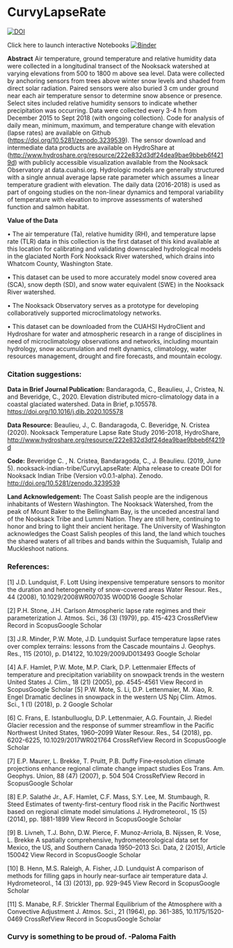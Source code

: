 # CurvyLapseRate
[![DOI](https://zenodo.org/badge/DOI/10.5281/zenodo.3239539.svg)](https://doi.org/10.5281/zenodo.3239539)

Click here to launch interactive Notebooks
[![Binder](https://mybinder.org/badge_logo.svg)](https://mybinder.org/v2/gh/nooksack-indian-tribe/CurvyLapseRate/master)

**Abstract**
Air temperature, ground temperature and relative humidity data were collected in a longitudinal transect of the Nooksack watershed at varying elevations from 500 to 1800 m above sea level. Data were collected by anchoring sensors from trees above winter snow levels and shaded from direct solar radiation. Paired sensors were also buried 3 cm under ground near each air temperature sensor to determine snow absence or presence. Select sites included relative humidity sensors to indicate whether precipitation was occurring. Data were collected every 3-4 h from December 2015 to Sept 2018 (with ongoing collection). Code for analysis of daily mean, minimum, maximum, and temperature change with elevation (lapse rates) are available on Github (https://doi.org/10.5281/zenodo.3239539). The sensor download and intermediate data products are available on HydroShare at (http://www.hydroshare.org/resource/222e832d3df24dea9bae9bbeb6f4219d) with publicly accessible visualization available from the Nooksack Observatory at data.cuahsi.org. Hydrologic models are generally structured with a single annual average lapse rate parameter which assumes a linear temperature gradient with elevation. The daily data (2016-2018) is used as part of ongoing studies on the non-linear dynamics and temporal variability of temperature with elevation to improve assessments of watershed function and salmon habitat.

**Value of the Data**

• The air temperature (Ta), relative humidity (RH), and temperature lapse rate (TLR) data in this collection is the first dataset of this kind available at this location for calibrating and validating downscaled hydrological models in the glaciated North Fork Nooksack River watershed, which drains into Whatcom County, Washington State.

• This dataset can be used to more accurately model snow covered area (SCA), snow depth (SD), and snow water equivalent (SWE) in the Nooksack River watershed.

• The Nooksack Observatory serves as a prototype for developing collaboratively supported microclimatology networks.

• This dataset can be downloaded from the CUAHSI HydroClient and Hydroshare for water and atmospheric research in a range of disciplines in need of microclimatology observations and networks, including mountain hydrology, snow accumulation and melt dynamics, climatology, water resources management, drought and fire forecasts, and mountain ecology.


### Citation suggestions: 

**Data in Brief Journal Publication:**
Bandaragoda, C., Beaulieu, J., Cristea, N. and Beveridge, C., 2020. Elevation distributed micro-climatology data in a coastal glaciated watershed. Data in Brief, p.105578. https://doi.org/10.1016/j.dib.2020.105578

**Data Resource:**
Beaulieu, J., C. Bandaragoda, C. Beveridge, N. Cristea (2020). Nooksack Temperature Lapse Rate Study 2016-2018, HydroShare, http://www.hydroshare.org/resource/222e832d3df24dea9bae9bbeb6f4219d

**Code:**
Beveridge C. , N. Cristea, Bandaragoda, C., J. Beaulieu. (2019, June 5). nooksack-indian-tribe/CurvyLapseRate: Alpha release to create DOI for Nooksack Indian Tribe (Version v0.0.1-alpha). Zenodo. http://doi.org/10.5281/zenodo.3239539

**Land Acknowledgement:**
The Coast Salish people are the indigenous inhabitants of Western Washington. The Nooksack Watershed, from the peak of Mount Baker to the Bellingham Bay, is the unceded ancestral land of the Nooksack Tribe and Lummi Nation. They are still here, continuing to honor and bring to light their ancient heritage. The University of Washington acknowledges the Coast Salish peoples of this land, the land which touches the shared waters of all tribes and bands within the Suquamish, Tulalip and Muckleshoot nations.

### References: 

[1]
J.D. Lundquist, F. Lott
Using inexpensive temperature sensors to monitor the duration and heterogeneity of snow-covered areas
Water Resour. Res., 44 (2008), 10.1029/2008WR007035
W00D16
Google Scholar

[2]
P.H. Stone, J.H. Carlson
Atmospheric lapse rate regimes and their parameterization
J. Atmos. Sci., 36 (3) (1979), pp. 415-423
CrossRefView Record in ScopusGoogle Scholar

[3]
J.R. Minder, P.W. Mote, J.D. Lundquist
Surface temperature lapse rates over complex terrains: lessons from the Cascade mountains
J. Geophys. Res., 115 (2010), p. D14122, 10.1029/2009JD013493
Google Scholar

[4]
A.F. Hamlet, P.W. Mote, M.P. Clark, D.P. Lettenmaier
Effects of temperature and precipitation variability on snowpack trends in the western United States
J. Clim., 18 (21) (2005), pp. 4545-4561
View Record in ScopusGoogle Scholar
[5]
P.W. Mote, S. Li, D.P. Lettenmaier, M. Xiao, R. Engel
Dramatic declines in snowpack in the western US
Npj Clim. Atmos. Sci., 1 (1) (2018), p. 2
Google Scholar

[6]
C. Frans, E. Istanbulluoglu, D.P. Lettenmaier, A.G. Fountain, J. Riedel
Glacier recession and the response of summer streamflow in the Pacific Northwest United States, 1960–2099
Water Resour. Res., 54 (2018), pp. 6202-6225, 10.1029/2017WR021764
CrossRefView Record in ScopusGoogle Scholar

[7]
E.P. Maurer, L. Brekke, T. Pruitt, P.B. Duffy
Fine‐resolution climate projections enhance regional climate change impact studies
Eos Trans. Am. Geophys. Union, 88 (47) (2007), p. 504
504
CrossRefView Record in ScopusGoogle Scholar

[8]
E.P. Salathé Jr., A.F. Hamlet, C.F. Mass, S.Y. Lee, M. Stumbaugh, R. Steed
Estimates of twenty-first-century flood risk in the Pacific Northwest based on regional climate model simulations
J. Hydrometeorol., 15 (5) (2014), pp. 1881-1899
View Record in ScopusGoogle Scholar

[9]
B. Livneh, T.J. Bohn, D.W. Pierce, F. Munoz-Arriola, B. Nijssen, R. Vose, L. Brekke
A spatially comprehensive, hydrometeorological data set for Mexico, the US, and Southern Canada 1950–2013
Sci. Data, 2 (2015), Article 150042
View Record in ScopusGoogle Scholar

[10]
B. Henn, M.S. Raleigh, A. Fisher, J.D. Lundquist
A comparison of methods for filling gaps in hourly near-surface air temperature data
J. Hydrometeorol., 14 (3) (2013), pp. 929-945
View Record in ScopusGoogle Scholar

[11]
S. Manabe, R.F. Strickler
Thermal Equilibrium of the Atmosphere with a Convective Adjustment
J. Atmos. Sci., 21 (1964), pp. 361-385, 10.1175/1520-0469
CrossRefView Record in ScopusGoogle Scholar

### Curvy is something to be proud of.     -Paloma Faith
